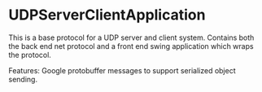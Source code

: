 # UDPServerClientApplication

This is a base protocol for a UDP server and client system. Contains both the back end net protocol and a front end swing application which wraps the protocol.

Features:
Google protobuffer messages to support serialized object sending.
